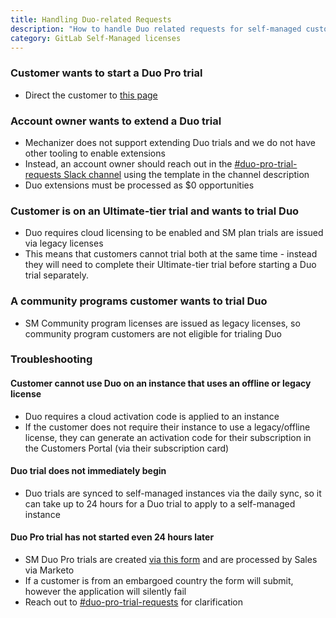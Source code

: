 ```yaml
---
title: Handling Duo-related Requests
description: "How to handle Duo related requests for self-managed customers"
category: GitLab Self-Managed licenses
---
```


### Customer wants to start a Duo Pro trial

- Direct the customer to [this page](https://about.gitlab.com/solutions/gitlab-duo-pro/sales/)

### Account owner wants to extend a Duo trial

- Mechanizer does not support extending Duo trials and we do not have other tooling to enable extensions
- Instead, an account owner should reach out in the [#duo-pro-trial-requests Slack channel](https://gitlab.enterprise.slack.com/archives/C06JNL6C9BM) using the template in the channel description
- Duo extensions must be processed as $0 opportunities

### Customer is on an Ultimate-tier trial and wants to trial Duo

- Duo requires cloud licensing to be enabled and SM plan trials are issued via legacy licenses
- This means that customers cannot trial both at the same time - instead they will need to complete their Ultimate-tier trial before starting a Duo trial separately.

### A community programs customer wants to trial Duo

- SM Community program licenses are issued as legacy licenses, so community program customers are not eligible for trialing Duo

### Troubleshooting

#### Customer cannot use Duo on an instance that uses an offline or legacy license

- Duo requires a cloud activation code is applied to an instance
- If the customer does not require their instance to use a legacy/offline license, they can generate an activation code for their subscription in the Customers Portal (via their subscription card)


#### Duo trial does not immediately begin

- Duo trials are synced to self-managed instances via the daily sync, so it can take up to 24 hours for a Duo trial to apply to a self-managed instance

#### Duo Pro trial has not started even 24 hours later

- SM Duo Pro trials are created [via this form](https://about.gitlab.com/solutions/gitlab-duo-pro/sales/) and are processed by Sales via Marketo
- If a customer is from an embargoed country the form will submit, however the application will silently fail
- Reach out to  [#duo-pro-trial-requests](https://gitlab.enterprise.slack.com/archives/C06JNL6C9BM) for clarification